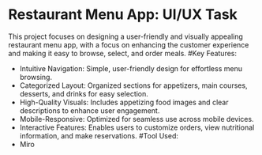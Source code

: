# Restaurant Menu App: UI/UX Task
This project focuses on designing a user-friendly and visually appealing restaurant menu app, with a focus on enhancing the customer experience and making it easy to browse, select, and order meals.
#Key Features:
- Intuitive Navigation: Simple, user-friendly design for effortless menu browsing.
- Categorized Layout: Organized sections for appetizers, main courses, desserts, and drinks for easy selection.
- High-Quality Visuals: Includes appetizing food images and clear descriptions to enhance user engagement.
- Mobile-Responsive: Optimized for seamless use across mobile devices.
- Interactive Features: Enables users to customize orders, view nutritional information, and make reservations.
#Tool Used:
- Miro
